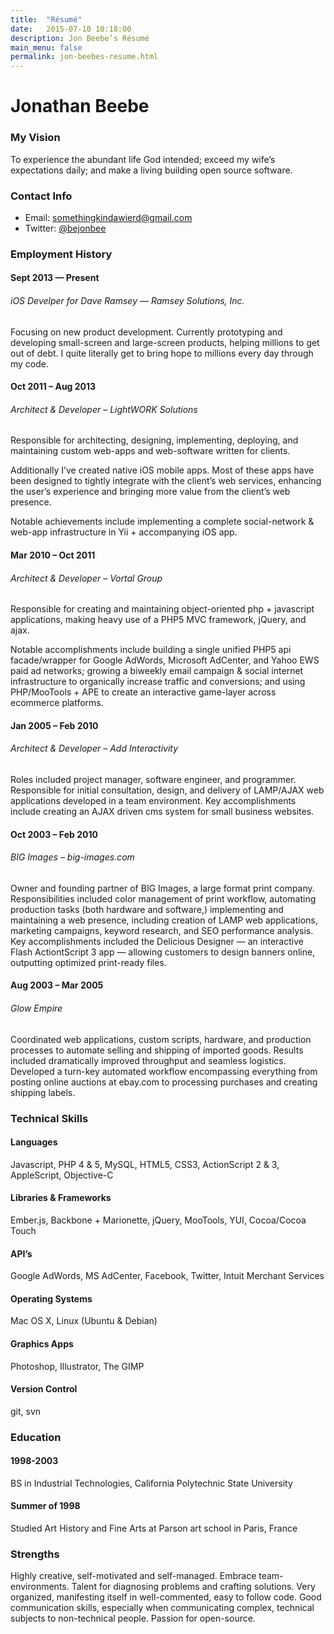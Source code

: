 ```yaml
---
title:  "Résumé"
date:   2015-07-10 10:18:00
description: Jon Beebe’s Résumé
main_menu: false
permalink: jon-beebes-resume.html
---
```


# Jonathan Beebe

### My Vision

To experience the abundant life God intended; exceed my wife’s expectations daily; and make a living building open source software.


### Contact Info

- Email: somethingkindawierd@gmail.com
- Twitter: [@bejonbee](http://twitter.com/bejonbee "Jon Beebe on Twitter")

### Employment History

#### Sept 2013 — Present

###### iOS Develper for Dave Ramsey — Ramsey Solutions, Inc.

Focusing on new product development. Currently prototyping and developing small-screen and large-screen products, helping millions to get out of debt. I quite literally get to bring hope to millions every day through my code.

#### Oct 2011 – Aug 2013

###### Architect & Developer – LightWORK Solutions

Responsible for architecting, designing, implementing, deploying, and maintaining
custom web-apps and web-software written for clients.

Additionally I’ve created native iOS mobile apps. Most of these apps have been
designed to tightly integrate with the client’s web services, enhancing the user’s
experience and bringing more value from the client’s web presence.

Notable achievements include implementing a complete social-network & web-app infrastructure in Yii + accompanying iOS app.

#### Mar 2010 – Oct 2011

###### Architect & Developer – Vortal Group

Responsible for creating and maintaining object-oriented php + javascript applications,
making heavy use of a PHP5 MVC framework, jQuery, and ajax.

Notable accomplishments include building a single unified PHP5 api facade/wrapper for
Google AdWords, Microsoft AdCenter, and Yahoo EWS paid ad networks; growing a biweekly
email campaign & social internet infrastructure to organically increase traffic and conversions; and using PHP/MooTools + APE to create an interactive game-layer across
ecommerce platforms.

#### Jan 2005 – Feb 2010

###### Architect & Developer – Add Interactivity

Roles included project manager, software engineer, and programmer. Responsible for initial consultation, design, and delivery of LAMP/AJAX web applications developed in a team environment. Key accomplishments include creating an AJAX driven cms system for small business websites.

#### Oct 2003 – Feb 2010

###### BIG Images – big-images.com

Owner and founding partner of BIG Images, a large format print company. Responsibilities included color management of print workflow, automating production tasks (both hardware and software,) implementing and maintaining a web presence, including creation of LAMP web applications, marketing campaigns, keyword research, and SEO performance analysis. Key accomplishments included the Delicious Designer — an interactive Flash ActiontScript 3 app — allowing customers to design banners online, outputting optimized print-ready files.

#### Aug 2003 – Mar 2005

###### Glow Empire

Coordinated web applications, custom scripts, hardware, and production processes to automate selling and shipping of imported goods. Results included dramatically improved throughput and seamless logistics. Developed a turn-key automated workflow encompassing everything from posting online auctions at ebay.com to processing purchases and creating shipping labels.

### Technical Skills

#### Languages

Javascript, PHP 4 & 5, MySQL, HTML5, CSS3, ActionScript 2 & 3, AppleScript, Objective-C

#### Libraries & Frameworks

Ember.js, Backbone + Marionette, jQuery, MooTools, YUI, Cocoa/Cocoa Touch

#### API’s

Google AdWords, MS AdCenter, Facebook, Twitter, Intuit Merchant Services

#### Operating Systems

Mac OS X, Linux (Ubuntu & Debian)

#### Graphics Apps

Photoshop, Illustrator, The GIMP

#### Version Control

git, svn

### Education

#### 1998-2003

BS in Industrial Technologies, California Polytechnic State University

#### Summer of 1998

Studied Art History and Fine Arts at Parson art school in Paris, France

### Strengths

Highly creative, self-motivated and self-managed. Embrace team-environments. Talent for diagnosing problems and crafting solutions. Very organized, manifesting itself in well-commented, easy to follow code. Good communication skills, especially when communicating complex, technical subjects to non-technical people. Passion for open-source.
